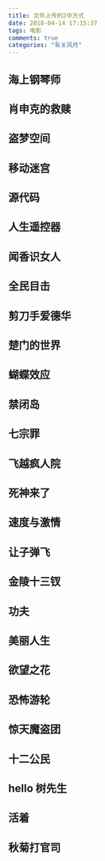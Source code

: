 ```yaml
---
title: 文件上传的2中方式
date: 2018-04-14 17:15:37
tags: 电影
comments: true
categories: "有关风月"
---
```


## 海上钢琴师
## 肖申克的救赎
## 盗梦空间
## 移动迷宫
## 源代码
## 人生遥控器
## 闻香识女人
## 全民目击
## 剪刀手爱德华
## 楚门的世界
## 蝴蝶效应
## 禁闭岛
## 七宗罪
## 飞越疯人院
## 死神来了
## 速度与激情
## 让子弹飞
## 金陵十三钗
## 功夫
## 美丽人生
## 欲望之花
## 恐怖游轮
## 惊天魔盗团
## 十二公民
## hello 树先生
## 活着
## 秋菊打官司


